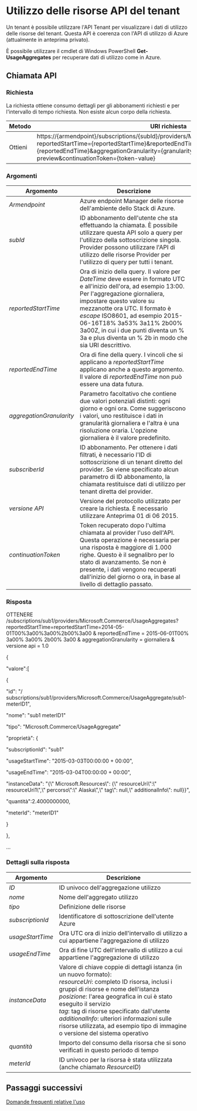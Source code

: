 <properties
    pageTitle="Utilizzo delle risorse API del tenant | Microsoft Azure"
    description="Guida di riferimento per l'utilizzo delle risorse API, che recuperare informazioni sull'utilizzo dello Stack di Azure."
    services="azure-stack"
    documentationCenter=""
    authors="AlfredoPizzirani"
    manager="byronr"
    editor=""/>

<tags
    ms.service="azure-stack"
    ms.workload="na"
    ms.tgt_pltfrm="na"
    ms.devlang="na"
    ms.topic="article"
    ms.date="10/18/2016"
    ms.author="alfredop"/>

# <a name="tenant-resource-usage-api"></a>Utilizzo delle risorse API del tenant

Un tenant è possibile utilizzare l'API Tenant per visualizzare i dati di utilizzo delle risorse del tenant. Questa API è coerenza con l'API di utilizzo di Azure (attualmente in anteprima privato).

È possibile utilizzare il cmdlet di Windows PowerShell **Get-UsageAggregates** per recuperare dati di utilizzo come in Azure.

## <a name="api-call"></a>Chiamata API

### <a name="request"></a>Richiesta

La richiesta ottiene consumo dettagli per gli abbonamenti richiesti e per l'intervallo di tempo richiesta. Non esiste alcun corpo della richiesta.

| **Metodo**  | **URI richiesta** |
| ------------ | ---------------------------------------------------------------------------------------------------------------------------------------------------------------------------------------------------------------------------------------------------------------------- |
| Ottieni         | https://{armendpoint}/subscriptions/{subId}/providers/Microsoft.Commerce/usageAggregates?reportedStartTime={reportedStartTime}&reportedEndTime={reportedEndTime}&aggregationGranularity={granularity}&api-version=2015-06-01-preview&continuationToken={token-value} |

### <a name="arguments"></a>Argomenti

| **Argomento**             | **Descrizione** |
| -------------------------- | --------------------------------------------------------------------------------------------------------------------------------------------------------------------------------------------------------------------------------------------------------------------------------------------------------------------------------------------------------- |
| *Armendpoint*             | Azure endpoint Manager delle risorse dell'ambiente dello Stack di Azure. |
| *subId*                   | ID abbonamento dell'utente che sta effettuando la chiamata. È possibile utilizzare questa API solo a query per l'utilizzo della sottoscrizione singola. Provider possono utilizzare l'API di utilizzo delle risorse Provider per l'utilizzo di query per tutti i tenant. |
| *reportedStartTime*       | Ora di inizio della query. Il valore per *DateTime* deve essere in formato UTC e all'inizio dell'ora, ad esempio 13:00. Per l'aggregazione giornaliera, impostare questo valore su mezzanotte ora UTC. Il formato è *escape* ISO8601, ad esempio 2015-06-16T18% 3a53% 3a11% 2b00% 3a00Z, in cui i due punti diventa un % 3a e plus diventa un % 2b in modo che sia URI descrittivo. |
| *reportedEndTime*         | Ora di fine della query. I vincoli che si applicano a *reportedStartTime* applicano anche a questo argomento. Il valore di *reportedEndTime* non può essere una data futura. |
| *aggregationGranularity*  | Parametro facoltativo che contiene due valori potenziali distinti: ogni giorno e ogni ora. Come suggeriscono i valori, uno restituisce i dati in granularità giornaliera e l'altra è una risoluzione oraria. L'opzione giornaliera è il valore predefinito. |
| *subscriberId*            | ID abbonamento. Per ottenere i dati filtrati, è necessario l'ID di sottoscrizione di un tenant diretto del provider. Se viene specificato alcun parametro di ID abbonamento, la chiamata restituisce dati di utilizzo per tenant diretta del provider. |
| *versione API*             | Versione del protocollo utilizzato per creare la richiesta. È necessario utilizzare Anteprima 01 di 06 2015. |
| *continuationToken*       | Token recuperato dopo l'ultima chiamata al provider l'uso dell'API. Questa operazione è necessaria per una risposta è maggiore di 1.000 righe. Questo è il segnalibro per lo stato di avanzamento. Se non è presente, i dati vengono recuperati dall'inizio del giorno o ora, in base al livello di dettaglio passato. |

### <a name="response"></a>Risposta

OTTENERE /subscriptions/sub1/providers/Microsoft.Commerce/UsageAggregates?reportedStartTime=reportedStartTime=2014-05-01T00%3a00%3a00%2b00%3a00 & reportedEndTime = 2015-06-01T00% 3a00% 3a00% 2b00% 3a00 & aggregationGranularity = giornaliera & versione api = 1.0

{

"valore":\[

{

"id": "/ subscriptions/sub1/providers/Microsoft.Commerce/UsageAggregate/sub1-meterID1",

"nome": "sub1 meterID1"

"tipo": "Microsoft.Commerce/UsageAggregate"

"proprietà": {

"subscriptionId": "sub1"

"usageStartTime": "2015-03-03T00:00:00 + 00:00",

"usageEndTime": "2015-03-04T00:00:00 + 00:00",

"instanceData": "{\\" Microsoft.Resources\\": {\\" resourceUri\\":\\" resourceUri1\\",\\" percorso\\":\\" Alaska\\",\\" tag\\": null,\\" additionalInfo\\": null}}",

"quantità":2.4000000000,

"meterId": "meterID1"

}

},

…

### <a name="response-details"></a>Dettagli sulla risposta

| **Argomento**      | **Descrizione** |
| ------------------ | ------------------------------------------------------------------------------------------------------------- |
| *ID*              | ID univoco dell'aggregazione utilizzo |
| *nome*            | Nome dell'aggregato utilizzo |
| *tipo*            | Definizione delle risorse |
| *subscriptionId*  | Identificatore di sottoscrizione dell'utente Azure |
| *usageStartTime*  | Ora UTC ora di inizio dell'intervallo di utilizzo a cui appartiene l'aggregazione di utilizzo |
| *usageEndTime*    | Ora di fine UTC dell'intervallo di utilizzo a cui appartiene l'aggregazione di utilizzo |
| *instanceData*    | Valore di chiave coppie di dettagli istanza (in un nuovo formato):<br>  *resourceUri*: completo ID risorsa, inclusi i gruppi di risorse e nome dell'istanza <br>  *posizione*: l'area geografica in cui è stato eseguito il servizio <br>  *tag*: tag di risorse specificato dall'utente <br>  *additionalInfo*: ulteriori informazioni sulle risorse utilizzata, ad esempio tipo di immagine o versione del sistema operativo |
| *quantità*        | Importo del consumo della risorsa che si sono verificati in questo periodo di tempo |
| *meterId*         | ID univoco per la risorsa è stata utilizzata (anche chiamato *ResourceID*) |

## <a name="next-steps"></a>Passaggi successivi

[Domande frequenti relative l'uso](azure-stack-usage-related-faq.md)
